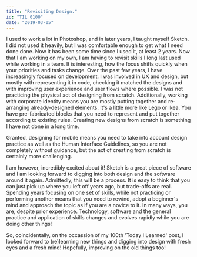 ```yaml
---
title: "Revisiting Design."
id: "TIL 0100"
date: "2019-03-05"
---
```


I used to work a lot in Photoshop, and in later years, I taught myself Sketch. I did not used it heavily, but I was comfortable enough to get what I need done done. Now it has been some time since I used it, at least 2 years. Now that I am working on my own, I am having to revisit skills I long last used while working in a team. It is interesting, how the focus shifts quickly when your priorities and tasks change. Over the past few years, I have increasingly focused on development. I was involved in UX and design, but mostly with representing it in code, checking it matched the designs and with improving user experience and user flows where possible. I was not practicing the physical act of designing from scratch. Additionally, working with corporate identity means you are mostly putting together and re-arranging already-designed elements. It's a little more like Lego or Ikea. You have pre-fabricated blocks that you need to represent and put together according to existing rules. Creating new designs from scratch is something I have not done in a long time. 

Granted, designing for mobile means you need to take into account design practice as well as the Human Interface Guidelines, so you are not completely without guidance, but the act of creating from scratch is certainly more challenging. 

I am however, incredibly excited about it! Sketch is a great piece of software and I am looking forward to digging into both design and the software around it again. Admittedly, this will be a process. It is easy to think that you can just pick up where you left off years ago, but trade-offs are real. Spending years focusing on one set of skills, while not practicing or performing another means that you need to rewind, adopt a beginner's mind and approach the topic as if you are a novice to it. In many ways, you are, despite prior experience. Technology, software and the general practice and application of skills changes and evolves rapidly while you are doing other things! 

So, coincidentally, on the occassion of my 100th 'Today I Learned' post, I looked forward to (re)learning new things and digging into design with fresh eyes and a fresh mind! Hopefully, improving on the old things too! 
